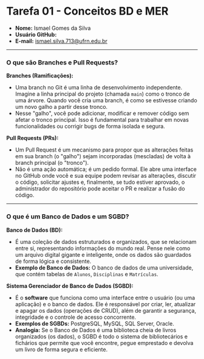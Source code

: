 # Tarefa 01 - Conceitos BD e MER

- **Nome:** Ismael Gomes da Silva
- **Usuário GitHub:** <Ismael-back>
- **E-mail:** ismael.silva.713@ufrn.edu.br

---
### O que são Branches e Pull Requests?

**Branches (Ramificações):**
* Uma branch no Git é uma linha de desenvolvimento independente. Imagine a linha principal do projeto (chamada `main`) como o tronco de uma árvore. Quando você cria uma branch, é como se estivesse criando um novo galho a partir desse tronco.
* Nesse "galho", você pode adicionar, modificar e remover código sem afetar o tronco principal. Isso é fundamental para trabalhar em novas funcionalidades ou corrigir bugs de forma isolada e segura.

**Pull Requests (PRs):**
* Um Pull Request é um mecanismo para propor que as alterações feitas em sua branch (o "galho") sejam incorporadas (mescladas) de volta à branch principal (o "tronco").
* Não é uma ação automática; é um pedido formal. Ele abre uma interface no GitHub onde você e sua equipe podem revisar as alterações, discutir o código, solicitar ajustes e, finalmente, se tudo estiver aprovado, o administrador do repositório pode aceitar o PR e realizar a fusão do código.

---
### O que é um Banco de Dados e um SGBD?

**Banco de Dados (BD):**
* É uma coleção de dados estruturados e organizados, que se relacionam entre si, representando informações do mundo real. Pense nele como um arquivo digital gigante e inteligente, onde os dados são guardados de forma lógica e consistente.
* **Exemplo de Banco de Dados:** O banco de dados de uma universidade, que contém tabelas de `Alunos`, `Disciplinas` e `Matrículas`.

**Sistema Gerenciador de Banco de Dados (SGBD):**
* É o **software** que funciona como uma interface entre o usuário (ou uma aplicação) e o banco de dados. Ele é responsável por criar, ler, atualizar e apagar os dados (operações de CRUD), além de garantir a segurança, integridade e o controle de acesso concorrente.
* **Exemplos de SGBDs:** PostgreSQL, MySQL, SQL Server, Oracle.
* **Analogia:** Se o Banco de Dados é uma biblioteca cheia de livros organizados (os dados), o SGBD é todo o sistema de bibliotecários e fichários que permite que você encontre, pegue emprestado e devolva um livro de forma segura e eficiente.